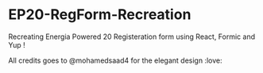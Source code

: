 # EP20-RegForm-Recreation
Recreating Energia Powered 20 Registeration form using React, Formic and Yup !

All credits goes to @mohamedsaad4 for the elegant design :love: